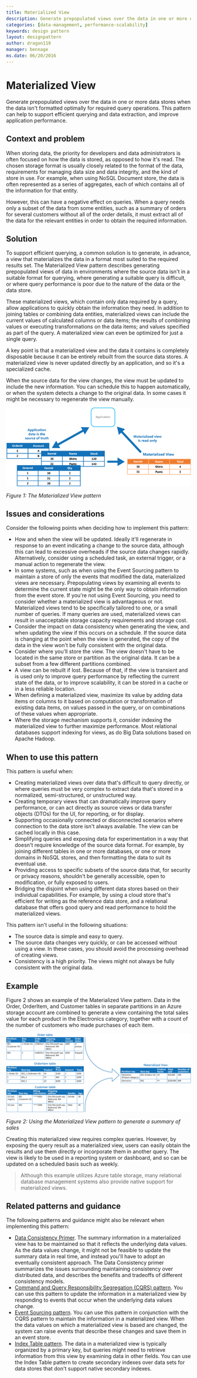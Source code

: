 ```yaml
---
title: Materialized View 
description: Generate prepopulated views over the data in one or more data stores when the data isn't formatted optimally for required query operations. 
categories: [data-management, performance-scalability]
keywords: design pattern
layout: designpattern
author: dragon119
manager: bennage
ms.date: 06/20/2016
---
```


# Materialized View

Generate prepopulated views over the data in one or more data stores when the data isn't formatted optimally for required query operations. This pattern can help to support efficient querying and data extraction, and improve application performance. 

## Context and problem

When storing data, the priority for developers and data administrators is often focused on how the data is stored, as opposed to how it's read. The chosen storage format is usually closely related to the format of the data, requirements for managing data size and data integrity, and the kind of store in use. For example, when using NoSQL Document store, the data is often represented as a series of aggregates, each of which contains all of the information for that entity. 

However, this can have a negative effect on queries. When a query needs only a subset of the data from some entities, such as a summary of orders for several customers without all of the order details, it must extract all of the data for the relevant entities in order to obtain the required information. 

## Solution

To support efficient querying, a common solution is to generate, in advance, a view that materializes the data in a format most suited to the required results set. The Materialized View pattern describes generating prepopulated views of data in environments where the source data isn't in a suitable format for querying, where generating a suitable query is difficult, or where query performance is poor due to the nature of the data or the data store.

These materialized views, which contain only data required by a query, allow applications to quickly obtain the information they need. In addition to joining tables or combining data entities, materialized views can include the current values of calculated columns or data items; the results of combining values or executing transformations on the data items; and values specified as part of the query. A materialized view can even be optimized for just a single query.

A key point is that a materialized view and the data it contains is completely disposable because it can be entirely rebuilt from the source data stores. A materialized view is never updated directly by an application, and so it's a specialized cache. 

When the source data for the view changes, the view must be updated to include the new information. You can schedule this to happen automatically, or when the system detects a change to the original data. In some cases it might be necessary to regenerate the view manually. 

![Figure 1 shows an example of how the Materialized View pattern might be used](images/materialized-view-pattern-diagram.png)

_Figure 1: The Materialized View pattern_  

## Issues and considerations

Consider the following points when deciding how to implement this pattern:
- How and when the view will be updated. Ideally it'll regenerate in response to an event indicating a change to the source data, although this can lead to excessive overheads if the source data changes rapidly. Alternatively, consider using a scheduled task, an external trigger, or a manual action to regenerate the view. 
- In some systems, such as when using the Event Sourcing pattern to maintain a store of only the events that modified the data, materialized views are necessary. Prepopulating views by examining all events to determine the current state might be the only way to obtain information from the event store. If you're not using Event Sourcing, you need to consider whether a materialized view is advantageous or not. Materialized views tend to be specifically tailored to one, or a small number of queries. If many queries are used, materialized views can result in unacceptable storage capacity requirements and storage cost.
- Consider the impact on data consistency when generating the view, and when updating the view if this occurs on a schedule. If the source data is changing at the point when the view is generated, the copy of the data in the view won't be fully consistent with the original data.
- Consider where you'll store the view. The view doesn't have to be located in the same store or partition as the original data. It can be a subset from a few different partitions combined. 
- A view can be rebuilt if lost. Because of that, if the view is transient and is used only to improve query performance by reflecting the current state of the data, or to improve scalability, it can be stored in a cache or in a less reliable location.  
- When defining a materialized view, maximize its value by adding data items or columns to it based on computation or transformation of existing data items, on values passed in the query, or on combinations of these values when appropriate.
- Where the storage mechanism supports it, consider indexing the materialized view to further maximize performance. Most relational databases support indexing for views, as do Big Data solutions based on Apache Hadoop.

## When to use this pattern

This pattern is useful when:
- Creating materialized views over data that's difficult to query directly, or where queries must be very complex to extract data that's stored in a normalized, semi-structured, or unstructured way.
- Creating temporary views that can dramatically improve query performance, or can act directly as source views or data transfer objects (DTOs) for the UI, for reporting, or for display.
- Supporting occasionally connected or disconnected scenarios where connection to the data store isn't always available. The view can be cached locally in this case.
- Simplifying queries and exposing data for experimentation in a way that doesn't require knowledge of the source data format. For example, by joining different tables in one or more databases, or one or more domains in NoSQL stores, and then formatting the data to suit its eventual use.
- Providing access to specific subsets of the source data that, for security or privacy reasons, shouldn't be generally accessible, open to modification, or fully exposed to users.
- Bridging the disjoint when using different data stores based on their individual capabilities. For example, by using a cloud store that's efficient for writing as the reference data store, and a relational database that offers good query and read performance to hold the materialized views. 

This pattern isn't useful in the following situations:
- The source data is simple and easy to query.
- The source data changes very quickly, or can be accessed without using a view. In these cases, you should avoid the processing overhead of creating views. 
- Consistency is a high priority. The views might not always be fully consistent with the original data.

## Example

Figure 2 shows an example of the Materialized View pattern. Data in the Order, OrderItem, and Customer tables in separate partitions in an Azure storage account are combined to generate a view containing the total sales value for each product in the Electronics category, together with a count of the number of customers who made purchases of each item. 

![Figure 2: Using the Materialized View pattern to generate a summary of sales](images/materialized-view-summary-diagram.png)


_Figure 2: Using the Materialized View pattern to generate a summary of sales_

Creating this materialized view requires complex queries. However, by exposing the query result as a materialized view, users can easily obtain the results and use them directly or incorporate them in another query. The view is likely to be used in a reporting system or dashboard, and so can be updated on a scheduled basis such as weekly.

>  Although this example utilizes Azure table storage, many relational database management systems also provide native support for materialized views. 

## Related patterns and guidance

The following patterns and guidance might also be relevant when implementing this pattern:
- [Data Consistency Primer](https://msdn.microsoft.com/library/dn589800.aspx). The summary information in a materialized view has to be maintained so that it reflects the underlying data values. As the data values change, it might not be feasible to update the summary data in real time, and instead you'll have to adopt an eventually consistent approach. The Data Consistency primer summarizes the issues surrounding maintaining consistency over distributed data, and describes the benefits and tradeoffs of different consistency models. 
- [Command and Query Responsibility Segregation (CQRS) pattern](command-and-query-responsibility-segregation-cqrs.md). You can use this pattern to update the information in a materialized view by responding to events that occur when the underlying data values change.
- [Event Sourcing pattern](event-sourcing.md). You can use this pattern in conjunction with the CQRS pattern to maintain the information in a materialized view. When the data values on which a materialized view is based are changed, the system can raise events that describe these changes and save them in an event store.
- [Index Table pattern](index-table.md). The data in a materialized view is typically organized by a primary key, but queries might need to retrieve information from this view by examining data in other fields. You can use the Index Table pattern to create secondary indexes over data sets for data stores that don't support native secondary indexes.
